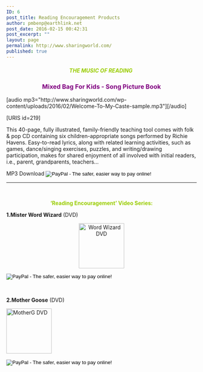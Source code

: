 ```yaml
---
ID: 6
post_title: Reading Encouragement Products
author: pmbenp@earthlink.net
post_date: 2016-02-15 00:42:31
post_excerpt: ""
layout: page
permalink: http://www.sharingworld.com/
published: true
---
```

<h5 style="text-align: center;"><span style="color: #99cc00;">THE<strong> MUSIC OF READING </strong></span></h5>
<h3 style="text-align: center;"><span style="color: #800080;"><strong>Mixed Bag For Kids - Song Picture Book</strong></span></h3>
[audio mp3="http://www.sharingworld.com/wp-content/uploads/2016/02/Welcome-To-My-Caste-sample.mp3"][/audio]

[URIS id=219]

This 40-page, fully illustrated, family-friendly teaching tool comes with folk &amp; pop CD containing six children-appropriate songs performed by Richie Havens. Easy-to-read lyrics, along with related learning activities, such as games, dance/singing exercises, puzzles, and writing/drawing participation, makes for shared enjoyment of all involved with initial readers, i.e., parent, grandparents, teachers…

<form action="https://www.paypal.com/cgi-bin/webscr" method="post" target="paypal"><input name="cmd" type="hidden" value="_s-xclick" />
<input name="hosted_button_id" type="hidden" value="AWGSYQFAHXU6S" />MP3 Download
<input alt="PayPal - The safer, easier way to pay online!" name="submit" src="https://www.paypalobjects.com/en_US/i/btn/btn_cart_LG.gif" type="image" />
<img src="https://www.paypalobjects.com/en_US/i/scr/pixel.gif" alt="" width="1" height="1" border="0" /></form>

<hr />

&nbsp;
<p style="text-align: center;"><span style="color: #99cc00;"><strong>‘Reading Encouragement’ Video Series: </strong></span></p>
<p style="text-align: left;"><strong>1.Mister Word Wizard</strong>
(DVD)</p>
<p style="text-align: center;"><a href="http://www.sharingworld.com/?page_id=254"><img class="wp-image-194 alignleft" src="http://www.sharingworld.com/wp-content/uploads/2016/03/Word-Wizard-DVD-e1455989827591.jpg" alt="Word Wizard DVD" width="120" height="119" /></a></p>

<form action="https://www.paypal.com/cgi-bin/webscr" method="post" target="_top"><input name="cmd" type="hidden" value="_s-xclick" />
<input name="hosted_button_id" type="hidden" value="9ZHY28FVAHG4G" />
<input alt="PayPal - The safer, easier way to pay online!" name="submit" src="https://www.paypalobjects.com/en_US/i/btn/btn_buynowCC_LG.gif" type="image" /></form>&nbsp;
<p style="text-align: left;"><b>2.Mother Goose</b>
(DVD)</p>
<p style="text-align: left;"><a href="http://www.sharingworld.com/?page_id=261"><img class="wp-image-187 alignleft" src="http://www.sharingworld.com/wp-content/uploads/2016/03/MotherG-DVD-e1455987496182.jpg" alt="MotherG DVD" width="120" height="119" /></a></p>

<form action="https://www.paypal.com/cgi-bin/webscr" method="post" target="_top"><input name="cmd" type="hidden" value="_s-xclick" />
<input name="hosted_button_id" type="hidden" value="FVAFBPTUCL8V8" />
<input alt="PayPal - The safer, easier way to pay online!" name="submit" src="https://www.paypalobjects.com/en_US/i/btn/btn_buynowCC_LG.gif" type="image" />
<img src="https://www.paypalobjects.com/en_US/i/scr/pixel.gif" alt="" width="1" height="1" border="0" /></form><!--End mc_embed_signup-->
<div id="mc_embed_signup"><form id="mc-embedded-subscribe-form" class="validate" action="//sharingworld.us13.list-manage.com/subscribe/post?u=8a8e432459ea439225841d8fe&amp;id=ea083f7283" method="post" name="mc-embedded-subscribe-form" novalidate="" target="_blank">
<div id="mc_embed_signup_scroll"></div>
</form></div>
